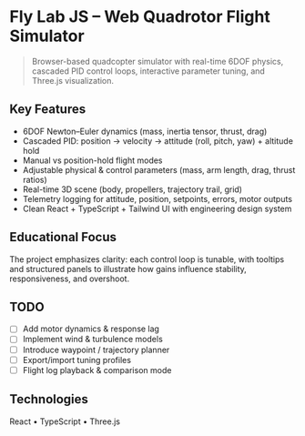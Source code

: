 # Fly Lab JS – Web Quadrotor Flight Simulator

> Browser-based quadcopter simulator with real-time 6DOF physics, cascaded PID control loops, interactive parameter tuning, and Three.js visualization.

## Key Features
- 6DOF Newton–Euler dynamics (mass, inertia tensor, thrust, drag)
- Cascaded PID: position → velocity → attitude (roll, pitch, yaw) + altitude hold
- Manual vs position-hold flight modes
- Adjustable physical & control parameters (mass, arm length, drag, thrust ratios)
- Real-time 3D scene (body, propellers, trajectory trail, grid)
- Telemetry logging for attitude, position, setpoints, errors, motor outputs
- Clean React + TypeScript + Tailwind UI with engineering design system

## Educational Focus
The project emphasizes clarity: each control loop is tunable, with tooltips and structured panels to illustrate how gains influence stability, responsiveness, and overshoot.

## TODO 
- [ ] Add motor dynamics & response lag
- [ ] Implement wind & turbulence models
- [ ] Introduce waypoint / trajectory planner
- [ ] Export/import tuning profiles
- [ ] Flight log playback & comparison mode

## Technologies
React • TypeScript • Three.js 

